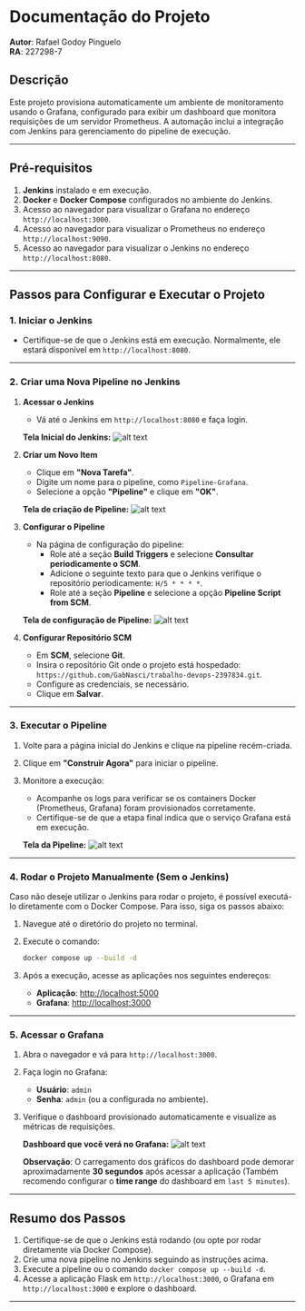 # **Documentação do Projeto**

**Autor**: Rafael Godoy Pinguelo  
**RA**: 227298-7  

## **Descrição**

Este projeto provisiona automaticamente um ambiente de monitoramento usando o Grafana, configurado para exibir um dashboard que monitora requisições de um servidor Prometheus. A automação inclui a integração com Jenkins para gerenciamento do pipeline de execução.

---

## **Pré-requisitos**

1. **Jenkins** instalado e em execução.
2. **Docker** e **Docker Compose** configurados no ambiente do Jenkins.
3. Acesso ao navegador para visualizar o Grafana no endereço `http://localhost:3000`.
4. Acesso ao navegador para visualizar o Prometheus no endereço `http://localhost:9090`.
5. Acesso ao navegador para visualizar o Jenkins no endereço `http://localhost:8080`.

---

## **Passos para Configurar e Executar o Projeto**

### **1. Iniciar o Jenkins**
   - Certifique-se de que o Jenkins está em execução. Normalmente, ele estará disponível em `http://localhost:8080`.

---

### **2. Criar uma Nova Pipeline no Jenkins**

1. **Acessar o Jenkins**
   - Vá até o Jenkins em `http://localhost:8080` e faça login.

   **Tela Inicial do Jenkins:**
   ![alt text](image.png)

2. **Criar um Novo Item**
   - Clique em **"Nova Tarefa"**.
   - Digite um nome para o pipeline, como `Pipeline-Grafana`.
   - Selecione a opção **"Pipeline"** e clique em **"OK"**.

   **Tela de criação de Pipeline:**
    ![alt text](image-1.png)

3. **Configurar o Pipeline**
   - Na página de configuração do pipeline:
     - Role até a seção **Build Triggers** e selecione **Consultar periodicamente o SCM**.
     - Adicione o seguinte texto para que o Jenkins verifique o repositório periodicamente: `H/5 * * * *`.
     - Role até a seção **Pipeline** e selecione a opção **Pipeline Script from SCM**.

   **Tela de configuração de Pipeline:**
   ![alt text](image-2.png)

4. **Configurar Repositório SCM**
   - Em **SCM**, selecione **Git**.
   - Insira o repositório Git onde o projeto está hospedado: `https://github.com/GabNasci/trabalho-devops-2397834.git`.
   - Configure as credenciais, se necessário.
   - Clique em **Salvar**.

---

### **3. Executar o Pipeline**

1. Volte para a página inicial do Jenkins e clique na pipeline recém-criada.
2. Clique em **"Construir Agora"** para iniciar o pipeline.
3. Monitore a execução:
   - Acompanhe os logs para verificar se os containers Docker (Prometheus, Grafana) foram provisionados corretamente.
   - Certifique-se de que a etapa final indica que o serviço Grafana está em execução.

    **Tela da Pipeline:**
   ![alt text](image-3.png)

---

### **4. Rodar o Projeto Manualmente (Sem o Jenkins)**

Caso não deseje utilizar o Jenkins para rodar o projeto, é possível executá-lo diretamente com o Docker Compose. Para isso, siga os passos abaixo:

1. Navegue até o diretório do projeto no terminal.  
2. Execute o comando:  

   ```bash
   docker compose up --build -d
   ```

3. Após a execução, acesse as aplicações nos seguintes endereços:  
   - **Aplicação**: [http://localhost:5000](http://localhost:5000)  
   - **Grafana**: [http://localhost:3000](http://localhost:3000)

---

### **5. Acessar o Grafana**

1. Abra o navegador e vá para `http://localhost:3000`.
2. Faça login no Grafana:
   - **Usuário**: `admin`  
   - **Senha**: `admin` (ou a configurada no ambiente).
3. Verifique o dashboard provisionado automaticamente e visualize as métricas de requisições.

   **Dashboard que você verá no Grafana:**
   ![alt text](img3-trabdevops)

   **Observação**: O carregamento dos gráficos do dashboard pode demorar aproximadamente **30 segundos** após acessar a aplicação (Também recomendo configurar o **time range** do dashboard em `last 5 minutes`).

---

## **Resumo dos Passos**

1. Certifique-se de que o Jenkins está rodando (ou opte por rodar diretamente via Docker Compose).  
2. Crie uma nova pipeline no Jenkins seguindo as instruções acima.  
3. Execute a pipeline ou o comando `docker compose up --build -d`.  
4. Acesse a aplicação Flask em `http://localhost:3000`, o Grafana em `http://localhost:3000` e explore o dashboard.  

---
